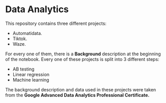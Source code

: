 # Data Analytics

This repository contains three different projects:

- Automatidata.
- Tiktok.
- Waze.

For every one of them, there is a **Background** description at the beginning of the notebook. Every one of these projects is split into 3 different steps:

- AB testing
- Linear regression
- Machine learning

The background description and data used in these projects were taken from the **Google Advanced Data Analytics Professional Certificate.**
